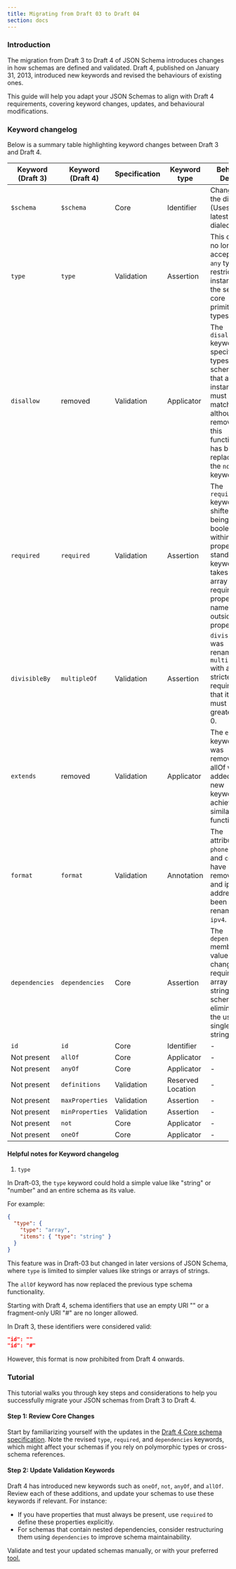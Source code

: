 ```yaml
---
title: Migrating from Draft 03 to Draft 04
section: docs
---
```


### Introduction

The migration from Draft 3 to Draft 4 of JSON Schema introduces changes in how schemas are defined and validated. Draft 4, published on January 31, 2013, introduced new keywords and revised the behaviours of existing ones.

This guide will help you adapt your JSON Schemas to align with Draft 4 requirements, covering keyword changes, updates, and behavioural modifications.

### Keyword changelog

Below is a summary table highlighting keyword changes between Draft 3 and Draft 4.

| Keyword (Draft 3) | Keyword (Draft 4) | Specification | Keyword type      | Behavior Details                                                                                                                                                       |
| ----------------- | ----------------- | ------------- | ----------------- | ---------------------------------------------------------------------------------------------------------------------------------------------------------------------- |
| `$schema`         | `$schema`         | Core          | Identifier        | Change in the dialect (Uses the latest Draft4 dialect)                                                                                                                 |
| `type`            | `type`            | Validation    | Assertion         | This change no longer accepts the `any` type, restricting instances to the seven core primitive types only.                                                            |
| `disallow`        | removed           | Validation    | Applicator        | The `disallow` keyword specifies types or schemas that an instance must not match, although removed; this functionality has been replaced by the `not` keyword.        |
| `required`        | `required`        | Validation    | Assertion         | The `required` keyword shifted from being a boolean within each property to a standalone keyword that takes an array of required property names outside of properties. |
| `divisibleBy`     | `multipleOf`      | Validation    | Assertion         | `divisibleBy` was renamed to `multipleOf` with a stricter requirement that its value must be greater than 0.                                                           |
| `extends`         | removed           | Validation    | Applicator        | The `extends` keyword was removed; allOf was added as a new keyword to achieve similar functionality.                                                                  |
| `format`          | `format`          | Validation    | Annotation        | The attributes `phone`, `style`, and `color` have been removed and ip-address has been renamed to `ipv4`.                                                                                                                                                                |
| `dependencies`    | `dependencies`    | Core          | Assertion         | The `dependencies` member values were changed to require an array of strings or a schema, eliminating the use of single strings.                                       |
| `id`              | `id`              | Core          | Identifier        | -                                                                                                                                                                      |
| Not present       | `allOf`           | Core          | Applicator        | -                                                                                                                                                                      |
| Not present       | `anyOf`           | Core          | Applicator        | -                                                                                                                                                                      |
| Not present       | `definitions`     | Validation    | Reserved Location | -                                                                                                                                                                      |
| Not present       | `maxProperties`   | Validation    | Assertion         | -                                                                                                                                                                      |
| Not present       | `minProperties`   | Validation    | Assertion         | -                                                                                                                                                                      |
| Not present       | `not`             | Core          | Applicator        | -                                                                                                                                                                      |
| Not present       | `oneOf`           | Core          | Applicator        | -                                                                                                                                                                      |

#### Helpful notes for Keyword changelog

1. `type`

In Draft-03, the `type` keyword could hold a simple value like "string" or "number" and an entire schema as its value.

For example:

```json
{
  "type": {
    "type": "array",
    "items": { "type": "string" }
  }
}
```

This feature was in Draft-03 but changed in later versions of JSON Schema, where `type` is limited to simpler values like strings or arrays of strings.

The `allOf` keyword has now replaced the previous type schema functionality.

<Infobox label="Note"> Starting with Draft 4, schema identifiers that use an empty URI "" or a fragment-only URI "#" are no longer allowed.

In Draft 3, these identifiers were considered valid:

```json
"id": ""
"id": "#"
```

However, this format is now prohibited from Draft 4 onwards.
</Infobox>


### Tutorial

This tutorial walks you through key steps and considerations to help you successfully migrate your JSON schemas from Draft 3 to Draft 4.

#### Step 1: Review Core Changes

Start by familiarizing yourself with the updates in the [Draft 4 Core schema specification](https://json-schema.org/draft-04/draft-zyp-json-schema-04.html). Note the revised `type`, `required`, and `dependencies` keywords, which might affect your schemas if you rely on polymorphic types or cross-schema references.

#### Step 2: Update Validation Keywords

Draft 4 has introduced new keywords such as `oneOf`, `not`, `anyOf`, and `allOf`. Review each of these additions, and update your schemas to use these keywords if relevant. For instance:

- If you have properties that must always be present, use `required` to define these properties explicitly.
- For schemas that contain nested dependencies, consider restructuring them using `dependencies` to improve schema maintainability.

Validate and test your updated schemas manually, or with your preferred [tool.](https://json-schema.org/tools)

